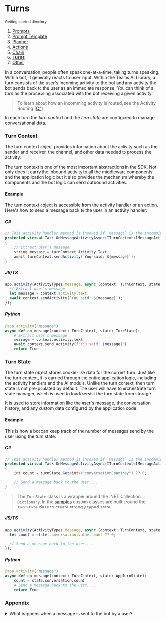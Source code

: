 # Turns

<small>Getting started directory</small>

1. [Prompts](./00.PROMPTS.md)
2. [Prompt Template](./01.PROMPT-TEMPLATES.md)
3. [Planner](./02.PLANNER.md)
4. [Actions](./03.ACTIONS.md)
5. [Chain](./04.CHAIN.md)
6. [**Turns**](./05.TURNS.md)
7. [Other](./OTHER/README.md)

In a conversation, people often speak one-at-a-time, taking turns speaking. With a bot, it generally reacts to user input. Within the Teams AI Library, a turn consists of the user's incoming activity to the bot and any activity the bot sends back to the user as an immediate response. You can think of a _turn_ as the processing associated with the bot receiving a given activity.

> To learn about how an incomming activity is routed, see the Activity Routing ([C#](../getting-started/dotnet/02.ACTIVITY-ROUTING.md))

In each turn the _turn context_ and the _turn state_ are configured to manage conversational data.

### Turn Context

The turn context object provides information about the activity such as the sender and receiver, the channel, and other data needed to process the activity.

The turn context is one of the most important abstractions in the SDK. Not only does it carry the inbound activity to all the middleware components and the application logic but it also provides the mechanism whereby the components and the bot logic can send outbound activities.

#### Example

The turn context object is accessible from the activity handler or an action. Here's how to send a message back to the user in an activity handler:

##### C#

```C#
// This activity handler method is invoked if `Message` is the incomming activity type.
protected virtual Task OnMessageActivityAsync(ITurnContext<IMessageActivity> turnContext, TurnState turnState, CancellationToken cancellationToken)
{
    // Extract user's message
    string message = turnContext.Activity.Text;
    await turnContext.sendActivity(`You said: ${message}`);
}
```

##### JS/TS

```ts
app.activity(ActivityTypes.Message, async (context: TurnContext, state: ApplicationTurnState) => {
  // Extract user's message
  let message = context.activity.text;
  await context.sendActivity(`You said: ${message}`);
});
```

##### Python

```python
@app.activity("message")
async def on_message(context: TurnContext, state: TurnState):
    # Extract user's message
    message = context.activity.text
    await context.send_activity(f"You said: {message}")
    return True
```

### Turn State

The turn state object stores cookie-like data for the current turn. Just like the turn context, it is carried through the entire application logic, including the activity handlers and the AI module. Unlike the turn context, then turn state is not pre-poulated by default. The user will have to orchestrate turn state manager, which is used to load/persist the turn state from storage.

It is used to store information like the user's message, the conversation history, and any custom data configured by the application code.

#### Example

This is how a bot can keep track of the number of messages send by the user using the turn state:

##### C#

```C#
// This activity handler method is invoked if `Message` is the incomming activity type.
protected virtual Task OnMessageActivityAsync(ITurnContext<IMessageActivity> turnContext, TurnState turnState, CancellationToken cancellationToken)
{
    int count = turnState.Get<int>("conversationCountKey") ?? 0;

    // Send a message back to the user....
}
```

> The `TurnState` class is a wrapper around the .NET Collection `Dictionary`. In the [samples](../dotnet/samples/) custom classes are built around the `TurnState` class to create strongly typed state.

##### JS/TS

```ts
app.activity(ActivityTypes.Message, async (context: TurnContext, state: ApplicationTurnState) => {
  let count = state.conversation.value.count ?? 0;

  // Send a message back to the user....
});
```

##### Python

```python
@app.activity("message")
async def on_message(context: TurnContext, state: AppTurnState):
    count = state.conversation.count
    # Send a message back to the user....
    return True
```

### Appendix

<details>
<summary>What happens when a message is sent to the bot by a user?</summary>
<br>

When a message is sent by the user it is routed to the bots `HTTP POST` endpoint `/api/messages`, which
starts the routing process.

##### JS/TS

```typescript
server.post("/api/messages", async (req, res) => {
  // Route received a request to adapter for processing
  await adapter.process(req, res as any, async context => {
    // Dispatch to application for routing
    await app.run(context);
  });
});
```

##### C#

```C#
[Route("api/messages")]
[ApiController]
public class BotController : ControllerBase
{
    private readonly IBotFrameworkHttpAdapter _adapter;
    private readonly IBot _bot;

    public BotController(IBotFrameworkHttpAdapter adapter, IBot bot)
    {
        _adapter = adapter;
        _bot = bot;
    }

    [HttpPost]
    public async Task PostAsync(CancellationToken cancellationToken = default)
    {
        await _adapter.ProcessAsync
        (
            Request,
            Response,
            _bot,
            cancellationToken
        );
    }
}
```

##### Python

```python
api = FastAPI()

@api.post("/api/messages")
async def on_message(req: Request, res: Response):
    body = await req.json()
    activity = Activity().deserialize(body)
    auth_header = req.headers["Authorization"] if "Authorization" in req.headers else ""
    response = await app.process_activity(activity, auth_header)

    if response:
        res.status_code = response.status
        return response.body

    return None
```

</details>
